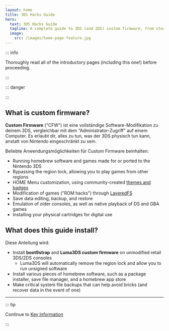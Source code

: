 ```yaml
---
layout: home
title: 3DS Hacks Guide
hero:
  text: 3DS Hacks Guide
  tagline: A complete guide to 3DS (and 2DS) custom firmware, from stock to boot9strap.
  image:
    src: /images/home-page-feature.jpg
---
```


::: info

Thoroughly read all of the introductory pages (including this one!) before proceeding.

:::

::: danger

<!--@include: ./_include/3ds-online.md -->

:::

## What is custom firmware?

**Custom Firmware** ("CFW") ist eine vollständige Software-Modifikation zu deinem 3DS, vergleichbar mit dem "Administrator-Zugriff" auf einem Computer. Es erlaubt dir, alles zu tun, was der 3DS physisch tun kann, anstatt von Nintendo eingeschränkt zu sein.

Beliebte Anwendungsmöglichkeiten für Custom Firmware beinhalten:

- Running homebrew software and games made for or ported to the Nintendo 3DS
- Bypassing the region lock, allowing you to play games from other regions
- HOME Menu customization, using community-created [themes and badges](https://themeplaza.art)
- Modification of games ("ROM hacks") through [LayeredFS](https://github.com/knight-ryu12/godmode9-layeredfs-usage/wiki/Using-Luma3DS'-layeredfs-\(Only-version-8.0-and-higher\))
- Save data editing, backup, and restore
- Emulation of older consoles, as well as native playback of DS and GBA games
- Installing your physical cartridges for digital use

## What does this guide install?

Diese Anleitung wird:

- Install **boot9strap** and **Luma3DS custom firmware** on unmodified retail 3DS/2DS consoles
  - Luma3DS will automatically remove the region lock and allow you to run unsigned software
- Install various pieces of homebrew software, such as a package installer, save file manager, and a homebrew app store
- Make critical system file backups that can help avoid bricks (and recover data in the event of one)

___

::: tip

Continue to [Key Information](key-information)

:::
